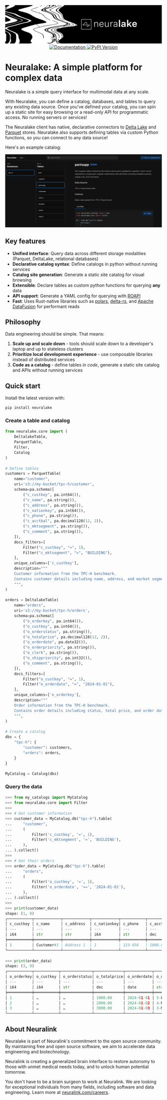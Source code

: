 <!-- Using CSS to hide this on the site, as the logo is already on the nav.-->
<div align="center" class="github-only">
    <img src="images/banner_black.png">
    <br>
    <a href="https://redesigned-adventure-e22eewy.pages.github.io/">
        <img src="https://img.shields.io/badge/DOCS-blue?style=for-the-badge" alt="Documentation">
    </a>
    <a href="https://test.pypi.org/project/neuralake/">
        <img src="https://img.shields.io/badge/PyPI%20%7C%20v0.0.16-blue?style=for-the-badge" alt="PyPI Version">
    </a>
</div>

# Neuralake: A simple platform for complex data

Neuralake is a simple query interface for multimodal data at any scale. 

With Neuralake, you can define a catalog, databases, and tables to query any existing data source. Once you've defined your catalog, you can spin up a static site for easy browsing or a read-only API for programmatic access. No running servers or services!

The Neuralake client has native, declarative connectors to [Delta Lake](https://delta.io/) and [Parquet](https://parquet.apache.org/) stores. Neuralake also supports defining tables via custom Python functions, so you can connect to any data source!

Here's an example catalog:

<div class="github-only">
    <img src="images/catalog.png" />
</div>

<!-- The below comment is replaced by a mkdown hook to insert an iFrame catalog -->
<!-- this is done via hooks because we can't show the iFrame on GitHub, but want to show it on the static site. -->
<!-- mkdocs:iframe -->

## Key features

- **Unified interface**: Query data across different storage modalities (Parquet, DeltaLake, relational databases)
- **Declarative catalog syntax**: Define catalogs in python without running services
- **Catalog site generation**: Generate a static site catalog for visual browsing
- **Extensible**: Declare tables as custom python functions for querying **any** data
- **API support**: Generate a YAML config for querying with [ROAPI](https://github.com/roapi/roapi)
- **Fast**: Uses Rust-native libraries such as [polars](https://github.com/pola-rs/), [delta-rs](https://github.com/delta-io/delta-rs), and [Apache DataFusion](https://github.com/apache/datafusion) for performant reads

## Philosophy
Data engineering should be simple. That means:

1. **Scale up and scale down** - tools should scale down to a developer's laptop and up to stateless clusters
2. **Prioritize local development experience** - use composable libraries instead of distributed services
3. **Code as a catalog** - define tables *in code*, generate a static site catalog and APIs without running services

## Quick start

Install the latest version with:

```bash
pip install neuralake
```

### Create a table and catalog

```python
from neuralake.core import (
    DeltalakeTable,
    ParquetTable,
    Filter,
    Catalog
)

# Define tables
customers = ParquetTable(
    name="customer",
    uri='s3://my-bucket/tpc-h/customer',
    schema=pa.schema([
        ("c_custkey", pa.int64()),
        ("c_name", pa.string()),
        ("c_address", pa.string()),
        ("c_nationkey", pa.int64()),
        ("c_phone", pa.string()),
        ("c_acctbal", pa.decimal128(12, 2)),
        ("c_mktsegment", pa.string()),
        ("c_comment", pa.string()),
    ]),
    docs_filters=[
        Filter("c_custkey", "=", 1),
        Filter("c_mktsegment", "=", "BUILDING"),
    ],
    unique_columns=['c_custkey'],
    description="""
    Customer information from the TPC-H benchmark.
    Contains customer details including name, address, and market segment.
    """,
)

orders = DeltalakeTable(
    name="orders",
    uri='s3://my-bucket/tpc-h/orders',
    schema=pa.schema([
        ("o_orderkey", pa.int64()),
        ("o_custkey", pa.int64()),
        ("o_orderstatus", pa.string()),
        ("o_totalprice", pa.decimal128(12, 2)),
        ("o_orderdate", pa.date32()),
        ("o_orderpriority", pa.string()),
        ("o_clerk", pa.string()),
        ("o_shippriority", pa.int32()),
        ("o_comment", pa.string()),
    ]),
    docs_filters=[
        Filter("o_custkey", "=", 1),
        Filter("o_orderdate", "=", "2024-01-01"),
    ],
    unique_columns=['o_orderkey'],
    description="""
    Order information from the TPC-H benchmark.
    Contains order details including status, total price, and order date.
    """,
)

# Create a catalog
dbs = {
    "tpc-h": {
        "customer": customers,
        "orders": orders,
    }
}

MyCatalog = Catalog(dbs)
```

### Query the data

```python
>>> from my_catalogs import MyCatalog
>>> from neuralake.core import Filter
>>> 
>>> # Get customer information
>>> customer_data = MyCatalog.db("tpc-h").table(
...     "customer",
...     (
...         Filter('c_custkey', '=', 1),
...         Filter('c_mktsegment', '=', 'BUILDING'),
...     ),
... ).collect()
>>> 
>>> # Get their orders
>>> order_data = MyCatalog.db("tpc-h").table(
...     "orders",
...     (
...         Filter('o_custkey', '=', 1),
...         Filter('o_orderdate', '>=', '2024-01-01'),
...     ),
... ).collect()
>>> 
>>> print(customer_data)
shape: (1, 8)
┌───────────┬────────────┬────────────┬────────────┬───────────┬────────────┬────────────┬────────────┐
│ c_custkey │ c_name     │ c_address  │ c_nationkey│ c_phone   │ c_acctbal  │ c_mktsegment│ c_comment │
│ ---       │ ---        │ ---        │ ---        │ ---       │ ---        │ ---        │ ---        │
│ i64       │ str        │ str        │ i64        │ str       │ dec        │ str        │ str        │
╞═══════════╪════════════╪════════════╪════════════╪═══════════╪════════════╪════════════╪════════════╡
│ 1         │ Customer#1 │ Address 1  │ 1          │ 123-456   │ 1000.00    │ BUILDING   │ Comment 1  |
└───────────┴────────────┴────────────┴────────────┴───────────┴────────────┴────────────┴────────────┘

>>> print(order_data)
shape: (3, 9)
┌───────────┬───────────┬──────────────┬─────────────┬────────────┬─────────────────┬───────────┬─────────────────┬───────────┐
│ o_orderkey│ o_custkey │ o_orderstatus│ o_totalprice│ o_orderdate│ o_orderpriority │ o_clerk   │ o_shippriority  │ o_comment │
│ ---       │ ---       │ ---          │ ---         │ ---        │ ---             │ ---       │ ---             │ ---       │
│ i64       │ i64       │ str          │ dec         │ date       │ str             │ str       │ i32             │ str       │
╞═══════════╪═══════════╪══════════════╪═════════════╪════════════╪═════════════════╪═══════════╪═════════════════╪═══════════╡
│ 1         │ …         │ …            │ 1000.00     │ 2024-01-01 │ 5-LOW           │ Clerk#1   │ 0               │ Order 1   │
│ 2         │ …         │ …            │ 2000.00     │ 2024-01-02 │ 4-NOT SPEC      │ Clerk#2   │ 0               │ Order 2   │
│ 3         │ …         │ …            │ 3000.00     │ 2024-01-03 │ 3-MEDIUM        │ Clerk#3   │ 0               │ Order 3   │
└───────────┴───────────┴──────────────┴─────────────┴────────────┴─────────────────┴───────────┴─────────────────┴───────────┘
```

## About Neuralink

Neuralake is part of Neuralink's commitment to the open source community. By maintaining free and open source software, we aim to accelerate data engineering and biotechnology. 

Neuralink is creating a generalized brain interface to restore autonomy to those with unmet medical needs today, and to unlock human potential tomorrow.

You don't have to be a brain surgeon to work at Neuralink. We are looking for exceptional individuals from many fields, including software and data engineering. Learn more at [neuralink.com/careers](https://neuralink.com/careers/).
